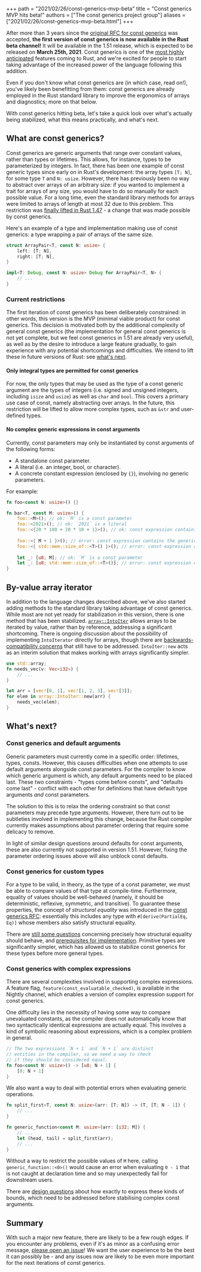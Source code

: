 +++
path = "2021/02/26/const-generics-mvp-beta"
title = "Const generics MVP hits beta!"
authors = ["The const generics project group"]
aliases = ["2021/02/26/const-generics-mvp-beta.html"]
+++

After more than 3 years since the [original RFC for const generics](https://github.com/rust-lang/rfcs/blob/master/text/2000-const-generics.md) was accepted, **the first version of const generics is now available in the Rust beta channel!** It will be available in the 1.51 release, which is expected to be released on **March 25th, 2021**. Const generics is one of the [most highly anticipated](https://blog.rust-lang.org/2020/12/16/rust-survey-2020.html) features coming to Rust, and we're excited for people to start taking advantage of the increased power of the language following this addition.

Even if you don't know what const generics are (in which case, read on!), you've likely been benefitting from them: const generics are already employed in the Rust standard library to improve the ergonomics of arrays and diagnostics; more on that below.

With const generics hitting beta, let's take a quick look over what's actually being stabilized, what this means practically, and what's next.

## What are const generics?

Const generics are generic arguments that range over constant values, rather than types or lifetimes. This allows, for instance, types to be parameterized by integers. In fact, there has been one example of const generic types since early on in Rust's development: the array types `[T; N]`, for some type `T` and `N: usize`. However, there has previously been no way to abstract over arrays of an arbitrary size: if you wanted to implement a trait for arrays of any size, you would have to do so manually for each possible value. For a long time, even the standard library methods for arrays were limited to arrays of length at most 32 due to this problem. This restriction was [finally lifted in Rust 1.47](https://blog.rust-lang.org/2020/10/08/Rust-1.47.html#traits-on-larger-arrays) - a change that was made possible by const generics.

Here's an example of a type and implementation making use of const generics: a type wrapping a pair of arrays of the same size.

```rust
struct ArrayPair<T, const N: usize> {
    left: [T; N],
    right: [T; N],
}

impl<T: Debug, const N: usize> Debug for ArrayPair<T, N> {
    // ...
}
```

### Current restrictions

The first iteration of const generics has been deliberately constrained: in other words, this version is the MVP (minimal viable product) for const generics. This decision is motivated both by the additional complexity of general const generics (the implementation for general const generics is not yet complete, but we feel const generics in 1.51 are already very useful), as well as by the desire to introduce a large feature gradually, to gain experience with any potential shortcomings and difficulties. We intend to lift these in future versions of Rust: see [what's next](#what-s-next).

#### Only integral types are permitted for const generics

For now, the only types that may be used as the type of a const generic argument are the types of integers (i.e. signed and unsigned integers, including `isize` and `usize`) as well as `char` and `bool`. This covers a primary use case of const, namely abstracting over arrays. In the future, this restriction will be lifted to allow more complex types, such as `&str` and user-defined types.

#### No complex generic expressions in const arguments

Currently, const parameters may only be instantiated by const arguments of the following forms:

- A standalone const parameter.
- A literal (i.e. an integer, bool, or character).
- A concrete constant expression (enclosed by `{}`), involving no generic parameters.

For example:
```rust
fn foo<const N: usize>() {}

fn bar<T, const M: usize>() {
    foo::<M>(); // ok: `M` is a const parameter
    foo::<2021>(); // ok: `2021` is a literal
    foo::<{20 * 100 + 20 * 10 + 1}>(); // ok: const expression contains no generic parameters
    
    foo::<{ M + 1 }>(); // error: const expression contains the generic parameter `M`
    foo::<{ std::mem::size_of::<T>() }>(); // error: const expression contains the generic parameter `T`
    
    let _: [u8; M]; // ok: `M` is a const parameter
    let _: [u8; std::mem::size_of::<T>()]; // error: const expression contains the generic parameter `T`
}
```

## By-value array iterator

In addition to the language changes described above, we've also started adding methods to the standard library taking advantage of const generics. While most are not yet ready for stabilization in this version, there is one method that has been stabilized. [`array::IntoIter`](https://doc.rust-lang.org/nightly/std/array/struct.IntoIter.html) allows arrays to be iterated by value, rather than by reference, addressing a significant shortcoming. There is ongoing discussion about the possibility of implementing `IntoIterator` directly for arrays, though there are [backwards-compatibility concerns](https://github.com/rust-lang/rust/pull/65819) that still have to be addressed. `IntoIter::new` acts as an interim solution that makes working with arrays significantly simpler.

```rust
use std::array;
fn needs_vec(v: Vec<i32>) {
    // ...
}

let arr = [vec![0, 1], vec![1, 2, 3], vec![3]];
for elem in array::IntoIter::new(arr) {
    needs_vec(elem);
}
```

## What's next?

### Const generics and default arguments

Generic parameters must currently come in a specific order: lifetimes, types, consts. However, this causes difficulties when one attempts to use default arguments alongside const parameters. For the compiler to know which generic argument is which, any default arguments need to be placed last. These two constraints - "types come before consts", and "defaults come last" - conflict with each other for definitions that have default type arguments *and* const parameters.

The solution to this is to relax the ordering constraint so that const parameters may precede type arguments. However, there turn out to be subtleties involved in implementing this change, because the Rust compiler currently makes assumptions about parameter ordering that require some delicacy to remove.

In light of similar design questions around defaults for const arguments, these are also currently not supported in version 1.51. However, fixing the parameter ordering issues above will also unblock const defaults.

### Const generics for custom types

For a type to be valid, in theory, as the type of a const parameter, we must be able to compare values of that type at compile-time. Furthermore, equality of values should be well-behaved (namely, it should be deterministic, reflexive, symmetric, and transitive). To guarantee these properties, the concept of *structural equality* was introduced in the [const generics RFC](https://github.com/rust-lang/rfcs/blob/master/text/2000-const-generics.md): essentially this includes any type with `#[derive(PartialEq, Eq)]` whose members also satisfy structural equality.

There are [still some questions](https://github.com/rust-lang/rust/issues/74446) concerning precisely how structural equality should behave, and [prerequisites for implementation](https://github.com/rust-lang/compiler-team/issues/323). Primitive types are significantly simpler, which has allowed us to stabilize const generics for these types before more general types.

### Const generics with complex expressions

There are several complexities involved in supporting complex expressions. A feature flag, `feature(const_evaluatable_checked)`, is available in the Nightly channel, which enables a version of complex expression support for const generics.

One difficulty lies in the necessity of having some way to compare unevaluated constants, as the compiler does not automatically know that two syntactically identical expressions are actually equal. This involves a kind of symbolic reasoning about expressions, which is a complex problem in general.
```rust
// The two expressions `N + 1` and `N + 1` are distinct
// entities in the compiler, so we need a way to check
// if they should be considered equal.
fn foo<const N: usize>() -> [u8; N + 1] {
    [0; N + 1]
}
```

We also want a way to deal with potential errors when evaluating generic operations.
```rust
fn split_first<T, const N: usize>(arr: [T; N]) -> (T, [T; N - 1]) {
    // ...
}

fn generic_function<const M: usize>(arr: [i32; M]) {
    // ...
    let (head, tail) = split_first(arr);
    // ...
}
```
Without a way to restrict the possible values of `M` here, calling `generic_function::<0>()` would cause an error when evaluating `0 - 1` that is not caught at declaration time and so may unexpectedly fail for downstream users.

There are [design questions](https://github.com/rust-lang/rust/issues/68436) about how exactly to express these kinds of bounds, which need to be addressed before stabilising complex const arguments.

## Summary

With such a major new feature, there are likely to be a few rough edges. If you encounter any problems, even if it's as minor as a confusing error message, [please open an issue](https://github.com/rust-lang/rust/issues/new/choose)! We want the user experience to be the best it can possibly be - and any issues now are likely to be even more important for the next iterations of const generics.
